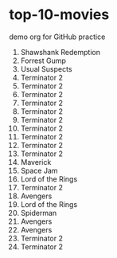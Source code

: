 # top-10-movies

demo org for GitHub practice

1. Shawshank Redemption
1. Forrest Gump
1. Usual Suspects
1. Terminator 2
1. Terminator 2
1. Terminator 2
1. Terminator 2
1. Terminator 2
1. Terminator 2
1. Terminator 2
1. Terminator 2
1. Terminator 2
1. Terminator 2
1. Maverick
1. Space Jam
1. Lord of the Rings
1. Terminator 2
1. Avengers
1. Lord of the Rings
1. Spiderman
1. Avengers
1. Avengers
1. Terminator 2
1. Terminator 2
